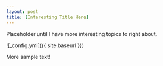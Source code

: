 ```yaml
---
layout: post
title: [Interesting Title Here]
---
```


Placeholder until I have more interesting topics to right about.

![_config.yml]({{ site.baseurl }})

More sample text!
